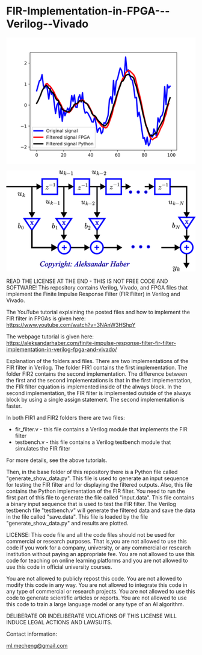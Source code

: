 # FIR-Implementation-in-FPGA---Verilog--Vivado

![Filtered results](https://github.com/AleksandarHaber/FIR-Implementation-in-FPGA---Verilog--Vivado/blob/main/results.png)

![Filter diagram](https://github.com/AleksandarHaber/FIR-Implementation-in-FPGA---Verilog--Vivado/blob/main/drawing.png)


READ THE LICENSE AT THE END - THIS IS NOT FREE CODE AND SOFTWARE! 
This repository contains Verilog, Vivado, and FPGA files that implement the Finite Impulse Response Filter (FIR Filter) in Verilog and Vivado.  

The YouTube tutorial explaining the posted files and how to implement the FIR filter in FPGAs is given here:  
https://www.youtube.com/watch?v=3NAnW3HShpY  

The webpage tutorial is given here:  
https://aleksandarhaber.com/finite-impulse-response-filter-fir-filter-implementation-in-verilog-fpga-and-vivado/

Explanation of the folders and files. There are two implementations of the FIR filter in Verilog. The folder FIR1 contains the first implementation. The folder FIR2 contains the second implementation. The difference between the first and the second implementations is that in the first implementation, the FIR filter equation is implemented inside of the always block. In the second implementation, the FIR filter is implemented outside of the always block by using a single assign statement. The second implementation is faster. 

In both FIR1 and FIR2 folders there are two files: 

- fir_filter.v - this file contains a Verilog module that implements the FIR filter
- testbench.v  - this file contains a Verilog testbench module that simulates the FIR filter

For more details, see the above tutorials. 

Then, in the base folder of this repository there is a Python file called "generate_show_data.py". This file is used to generate an input sequence for testing the FIR filter and for displaying the filtered outputs. Also, this file contains the Python implementation of the FIR filter. You need to run the first part of this file to generate the file called "input.data". This file contains a binary input sequence that is used to test the FIR filter. The Verilog testbench file "testbench.v" will generate the filtered data and save the data in the file called "save.data". This file is loaded by the file "generate_show_data.py" and results are plotted. 


LICENSE: This code file and all the code files should not be used for commercial 
or research purposes. That is,you are not allowed to use this code if you work for 
a company, university, or any commercial or research institution without paying 
an appropriate fee. You are not allowed to use this code for teaching on 
online learning platforms and you are not allowed to use this code in official
university courses.

You are not allowed to publicly repost this code. You are not allowed to 
modify this code in any way. You are not allowed to integrate this code 
in any type of commercial or research projects. You are not allowed to 
use this code to generate scientific articles or reports. 
You are not allowed to use this code to train a large language model 
or any type of an AI algorithm.

DELIBERATE OR INDELIBERATE VIOLATIONS OF THIS LICENSE 
WILL INDUCE LEGAL ACTIONS AND LAWSUITS.

Contact information:
    
ml.mecheng@gmail.com

